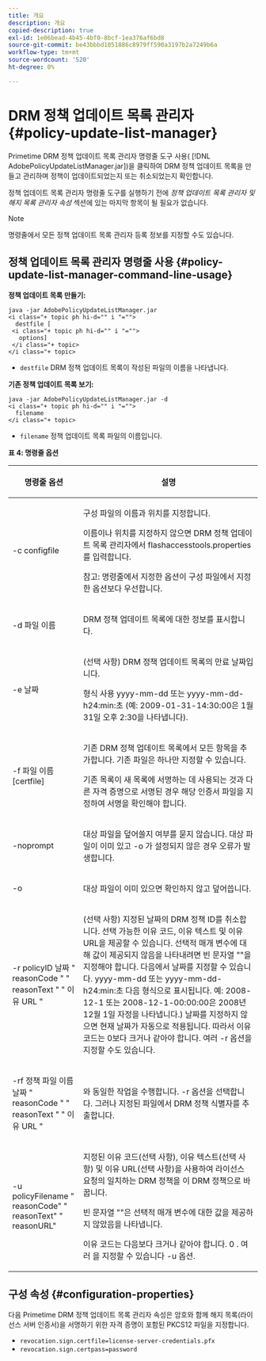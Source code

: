 ```yaml
---
title: 개요
description: 개요
copied-description: true
exl-id: 1e06bead-4b45-4bf0-8bcf-1ea376af6bd8
source-git-commit: be43bbbd1051886c8979ff590a3197b2a7249b6a
workflow-type: tm+mt
source-wordcount: '520'
ht-degree: 0%

---
```


# DRM 정책 업데이트 목록 관리자 {#policy-update-list-manager}

Primetime DRM 정책 업데이트 목록 관리자 명령줄 도구 사용( [!DNL AdobePolicyUpdateListManager.jar])을 클릭하여 DRM 정책 업데이트 목록을 만들고 관리하며 정책이 업데이트되었는지 또는 취소되었는지 확인합니다.

정책 업데이트 목록 관리자 명령줄 도구를 실행하기 전에 *정책 업데이트 목록 관리자 및 해지 목록 관리자 속성* 섹션에 있는 마지막 항목이 될 필요가 없습니다.

>[!NOTE]
>
>명령줄에서 모든 정책 업데이트 목록 관리자 등록 정보를 지정할 수도 있습니다.

## 정책 업데이트 목록 관리자 명령줄 사용 {#policy-update-list-manager-command-line-usage}

**정책 업데이트 목록 만들기:**

```
java -jar AdobePolicyUpdateListManager.jar  
<i class="+ topic ph hi-d="" i "="">
  destfile [ 
 <i class="+ topic ph hi-d="" i "="">
   options]  
 </i class="+ topic> 
</i class="+ topic>
```

* `destfile` DRM 정책 업데이트 목록이 작성된 파일의 이름을 나타냅니다.

**기존 정책 업데이트 목록 보기:**

```
java -jar AdobePolicyUpdateListManager.jar -d  
<i class="+ topic ph hi-d="" i "="">
  filename 
</i class="+ topic>
```

* `filename` 정책 업데이트 목록 파일의 이름입니다.

**표 4: 명령줄 옵션**

<table frame="all" colsep="1" rowsep="1" class="+ topic/table adobe-d/table " id="table_ghb_jqy_n4">  
 <thead class="- topic/thead "> 
  <tr rowsep="1" class="- topic/row "> 
   <th colname="1" class="- topic/entry entry"> <p class="- topic/p ">명령줄 옵션 </p> </th> 
   <th colname="2" class="- topic/entry entry"> <p class="- topic/p ">설명 </p> </th> 
  </tr> 
 </thead>
 <tbody class="- topic/tbody "> 
  <tr rowsep="1" class="- topic/row "> 
   <td colname="1" class="- topic/entry "> <span class="+ topic/ph pr-d/codeph codeph"> -c configfile </span> </td> 
   <td colname="2" class="- topic/entry "> <p class="- topic/p ">구성 파일의 이름과 위치를 지정합니다. </p> <p class="- topic/p ">이름이나 위치를 지정하지 않으면 DRM 정책 업데이트 목록 관리자에서 <span class="filepath"> flashaccesstools.properties </span> 를 입력합니다. </p> <p>참고: 명령줄에서 지정한 옵션이 구성 파일에서 지정한 옵션보다 우선합니다. </p> </td> 
  </tr> 
  <tr rowsep="1" class="- topic/row "> 
   <td colname="1" class="- topic/entry "> <p class="- topic/p "> <span class="+ topic/ph pr-d/codeph codeph"> -d 파일 이름 </span> </p> </td> 
   <td colname="2" class="- topic/entry "> <p class="- topic/p ">DRM 정책 업데이트 목록에 대한 정보를 표시합니다. </p> </td> 
  </tr> 
  <tr rowsep="1" class="- topic/row "> 
   <td colname="1" class="- topic/entry "> <span class="+ topic/ph pr-d/codeph codeph"> -e 날짜 </span> </td> 
   <td colname="2" class="- topic/entry "> <p>(선택 사항) DRM 정책 업데이트 목록의 만료 날짜입니다. </p> <p>형식 사용 <span class="+ topic/ph pr-d/codeph codeph"> yyyy-mm-dd </span> 또는 <span class="+ topic/ph pr-d/codeph codeph"> yyyy-mm-dd-h24:min:초 </span> (예: 2009-01-31-14:30:00은 1월 31일 오후 2:30을 나타냅니다). </p> </td> 
  </tr> 
  <tr rowsep="1" class="- topic/row "> 
   <td colname="1" class="- topic/entry "> <span class="+ topic/ph pr-d/codeph codeph"> -f 파일 이름 [certfile] </span> </td> 
   <td colname="2" class="- topic/entry "> <p class="- topic/p ">기존 DRM 정책 업데이트 목록에서 모든 항목을 추가합니다. 기존 파일은 하나만 지정할 수 있습니다. </p> <p class="- topic/p ">기존 목록이 새 목록에 서명하는 데 사용되는 것과 다른 자격 증명으로 서명된 경우 해당 인증서 파일을 지정하여 서명을 확인해야 합니다. </p> </td> 
  </tr> 
  <tr rowsep="1" class="- topic/row "> 
   <td colname="1" class="- topic/entry "> <span class="+ topic/ph pr-d/codeph codeph"> -noprompt </span> </td> 
   <td colname="2" class="- topic/entry "> <p class="- topic/p ">대상 파일을 덮어쓸지 여부를 묻지 않습니다. 대상 파일이 이미 있고 <span class="codeph"> -o </span> 가 설정되지 않은 경우 오류가 발생합니다. </p> </td> 
  </tr> 
  <tr rowsep="1" class="- topic/row "> 
   <td colname="1" class="- topic/entry "> <span class="codeph"> -o </span> </td> 
   <td colname="2" class="- topic/entry "> <p class="- topic/p ">대상 파일이 이미 있으면 확인하지 않고 덮어씁니다. </p> </td> 
  </tr> 
  <tr rowsep="1" class="- topic/row "> 
   <td colname="1" class="- topic/entry "> <span class="+ topic/ph pr-d/codeph codeph"> -r policyID </span> <span class="+ topic/ph pr-d/codeph codeph"> 날짜 </span> " <span class="+ topic/ph pr-d/codeph codeph"> reasonCode </span>" " <span class="+ topic/ph pr-d/codeph codeph"> reasonText </span>" " <span class="+ topic/ph pr-d/codeph codeph"> 이유 URL </span>" </td> 
   <td colname="2" class="- topic/entry "> <p class="- topic/p ">(선택 사항) 지정된 날짜의 DRM 정책 ID를 취소합니다. 선택 가능한 이유 코드, 이유 텍스트 및 이유 URL을 제공할 수 있습니다. 선택적 매개 변수에 대해 값이 제공되지 않음을 나타내려면 빈 문자열 ""을 지정해야 합니다. 다음에서 날짜를 지정할 수 있습니다. <span class="+ topic/ph pr-d/codeph codeph"> yyyy-mm-dd </span> 또는 <span class="+ topic/ph pr-d/codeph codeph"> yyyy-mm-dd-h24:min:초 </span> 다음 형식으로 표시됩니다. 예: 2008-12-1 또는 2008-12-1-00:00:00은 2008년 12월 1일 자정을 나타냅니다.) 날짜를 지정하지 않으면 현재 날짜가 자동으로 적용됩니다. 따라서 이유 코드는 0보다 크거나 같아야 합니다. 여러 -r 옵션을 지정할 수도 있습니다. </p> </td> 
  </tr> 
  <tr rowsep="1" class="- topic/row "> 
   <td colname="1" class="- topic/entry "> <p class="- topic/p ">-rf <span class="+ topic/ph pr-d/codeph codeph"> 정책 파일 이름 </span> <span class="+ topic/ph pr-d/codeph codeph"> 날짜 </span> " <span class="+ topic/ph pr-d/codeph codeph"> reasonCode </span>" " <span class="+ topic/ph pr-d/codeph codeph"> reasonText </span>" " <span class="+ topic/ph pr-d/codeph codeph"> 이유 URL </span>" </p> </td> 
   <td colname="2" class="- topic/entry "> <p class="- topic/p ">와 동일한 작업을 수행합니다. <span class="codeph"> -r </span> 옵션을 선택합니다. 그러나 지정된 파일에서 DRM 정책 식별자를 추출합니다. </p> </td> 
  </tr> 
  <tr rowsep="0" class="- topic/row "> 
   <td colname="1" class="- topic/entry "> <span class="codeph"> -u policyFilename " reasonCode" " reasonText" " reasonURL" </span> </td> 
   <td colname="2" class="- topic/entry "> <p>지정된 이유 코드(선택 사항), 이유 텍스트(선택 사항) 및 이유 URL(선택 사항)을 사용하여 라이선스 요청의 일치하는 DRM 정책을 이 DRM 정책으로 바꿉니다. </p> <p>빈 문자열 ""은 선택적 매개 변수에 대한 값을 제공하지 않았음을 나타냅니다. </p> <p>이유 코드는 다음보다 크거나 같아야 합니다. <span class="codeph"> 0 </span>. 여러 을 지정할 수 있습니다 <span class="codeph"> -u </span> 옵션. </p> </td> 
  </tr> 
 </tbody> 
</table>

## 구성 속성 {#configuration-properties}

다음 Primetime DRM 정책 업데이트 목록 관리자 속성은 암호와 함께 해지 목록(라이선스 서버 인증서)을 서명하기 위한 자격 증명이 포함된 PKCS12 파일을 지정합니다.

* `revocation.sign.certfile=license-server-credentials.pfx`
* `revocation.sign.certpass=password`
